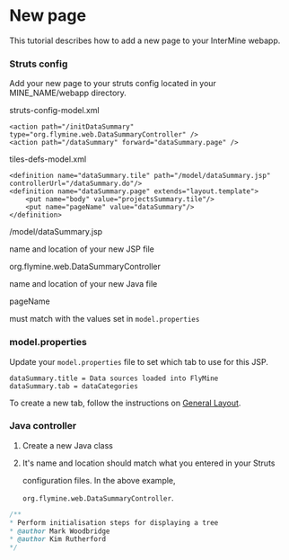 # New page

This tutorial describes how to add a new page to your InterMine webapp.

### Struts config

Add your new page to your struts config located in your MINE\_NAME/webapp directory.

struts-config-model.xml

```markup
<action path="/initDataSummary" type="org.flymine.web.DataSummaryController" />
<action path="/dataSummary" forward="dataSummary.page" />
```

tiles-defs-model.xml

```markup
<definition name="dataSummary.tile" path="/model/dataSummary.jsp" controllerUrl="/dataSummary.do"/>
<definition name="dataSummary.page" extends="layout.template">
    <put name="body" value="projectsSummary.tile"/>
    <put name="pageName" value="dataSummary"/>
</definition>
```

/model/dataSummary.jsp

name and location of your new JSP file

org.flymine.web.DataSummaryController

name and location of your new Java file

pageName

must match with the values set in `model.properties`

### model.properties

Update your `model.properties` file to set which tab to use for this JSP.

```markup
dataSummary.title = Data sources loaded into FlyMine
dataSummary.tab = dataCategories
```

To create a new tab, follow the instructions on [General Layout](layout/index.md).

### Java controller

1. Create a new Java class
2. It's name and location should match what you entered in your Struts

   configuration files. In the above example,

   `org.flymine.web.DataSummaryController`.

```java
/**
* Perform initialisation steps for displaying a tree
* @author Mark Woodbridge
* @author Kim Rutherford
*/
```

